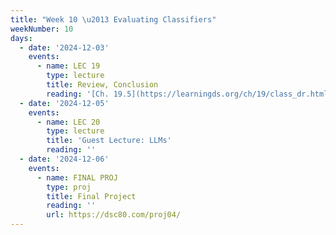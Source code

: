 ```yaml
---
title: "Week 10 \u2013 Evaluating Classifiers"
weekNumber: 10
days:
  - date: '2024-12-03'
    events:
      - name: LEC 19
        type: lecture
        title: Review, Conclusion
        reading: '[Ch. 19.5](https://learningds.org/ch/19/class_dr.html)'
  - date: '2024-12-05'
    events:
      - name: LEC 20
        type: lecture
        title: 'Guest Lecture: LLMs'
        reading: ''
  - date: '2024-12-06'
    events:
      - name: FINAL PROJ
        type: proj
        title: Final Project
        reading: ''
        url: https://dsc80.com/proj04/
---
```

